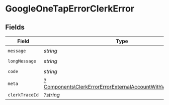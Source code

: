 # GoogleOneTapErrorClerkError


## Fields

| Field                                                                                                                                           | Type                                                                                                                                            | Required                                                                                                                                        | Description                                                                                                                                     |
| ----------------------------------------------------------------------------------------------------------------------------------------------- | ----------------------------------------------------------------------------------------------------------------------------------------------- | ----------------------------------------------------------------------------------------------------------------------------------------------- | ----------------------------------------------------------------------------------------------------------------------------------------------- |
| `message`                                                                                                                                       | *string*                                                                                                                                        | :heavy_check_mark:                                                                                                                              | N/A                                                                                                                                             |
| `longMessage`                                                                                                                                   | *string*                                                                                                                                        | :heavy_check_mark:                                                                                                                              | N/A                                                                                                                                             |
| `code`                                                                                                                                          | *string*                                                                                                                                        | :heavy_check_mark:                                                                                                                              | N/A                                                                                                                                             |
| `meta`                                                                                                                                          | [?Components\ClerkErrorErrorExternalAccountWithVerificationMeta](../../Models/Components/ClerkErrorErrorExternalAccountWithVerificationMeta.md) | :heavy_minus_sign:                                                                                                                              | N/A                                                                                                                                             |
| `clerkTraceId`                                                                                                                                  | *?string*                                                                                                                                       | :heavy_minus_sign:                                                                                                                              | N/A                                                                                                                                             |